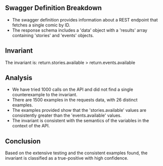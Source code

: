 ## Swagger Definition Breakdown
- The swagger definition provides information about a REST endpoint that fetches a single comic by ID.
- The response schema includes a 'data' object with a 'results' array containing 'stories' and 'events' objects.

## Invariant
The invariant is: return.stories.available > return.events.available

## Analysis
- We have tried 1000 calls on the API and did not find a single counterexample to the invariant.
- There are 1500 examples in the requests data, with 26 distinct examples.
- The examples provided show that the 'stories.available' values are consistently greater than the 'events.available' values.
- The invariant is consistent with the semantics of the variables in the context of the API.

## Conclusion
Based on the extensive testing and the consistent examples found, the invariant is classified as a true-positive with high confidence.
